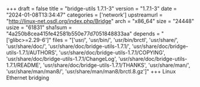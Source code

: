+++
draft = false
title = "bridge-utils 1.7.1-3"
version = "1.7.1-3"
date = "2024-01-08T13:34:47"
categories = ['network']
upstreamurl = "http://linux-net.osdl.org/index.php/Bridge"
arch = "x86_64"
size = "24448"
usize = "61831"
sha1sum = "4a250b8cea415fe42581b550e77d7051848833aa"
depends = "['glibc>=2.29-6']"
files = "['usr/', 'usr/bin/', 'usr/bin/brctl', 'usr/share/', 'usr/share/doc/', 'usr/share/doc/bridge-utils-1.7.1/', 'usr/share/doc/bridge-utils-1.7.1/AUTHORS', 'usr/share/doc/bridge-utils-1.7.1/COPYING', 'usr/share/doc/bridge-utils-1.7.1/ChangeLog', 'usr/share/doc/bridge-utils-1.7.1/README', 'usr/share/doc/bridge-utils-1.7.1/THANKS', 'usr/share/man/', 'usr/share/man/man8/', 'usr/share/man/man8/brctl.8.gz']"
+++
Linux Ethernet bridging